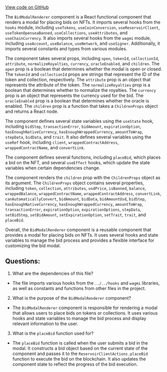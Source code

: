 [View code on GitHub](zoo-labs/zoo/blob/master/ui/src/modal/bid/BidModalRenderer.tsx)

The `BidModalRenderer` component is a React functional component that renders a modal for placing bids on NFTs. It imports several hooks from the `hooks` module, including `useTokens`, `useCoinConversion`, `useReservoirClient`, `useTokenOpenseaBanned`, `useCollections`, `useAttributes`, and `useChainCurrency`. It also imports several hooks from the `wagmi` module, including `useAccount`, `useBalance`, `useNetwork`, and `useSigner`. Additionally, it imports several constants and types from various modules.

The component takes several props, including `open`, `tokenId`, `collectionId`, `attribute`, `normalizeRoyalties`, `currency`, `oracleEnabled`, and `children`. The `open` prop is a boolean that determines whether the modal is open or closed. The `tokenId` and `collectionId` props are strings that represent the ID of the token and collection, respectively. The `attribute` prop is an object that represents the attribute of the token. The `normalizeRoyalties` prop is a boolean that determines whether to normalize the royalties. The `currency` prop is an object that represents the currency used for the bid. The `oracleEnabled` prop is a boolean that determines whether the oracle is enabled. The `children` prop is a function that takes a `ChildrenProps` object and returns a React node.

The component defines several state variables using the `useState` hook, including `bidStep`, `transactionError`, `bidAmount`, `expirationOption`, `hasEnoughNativeCurrency`, `hasEnoughWrappedCurrency`, `amountToWrap`, `stepData`, `bidData`, and `trait`. It also defines several variables using the `useRef` hook, including `client`, `wrappedContractAddress`, `wrappedContractName`, and `convertLink`.

The component defines several functions, including `placeBid`, which places a bid on the NFT, and several `useEffect` hooks, which update the state variables when certain dependencies change.

The component renders the `children` prop with the `ChildrenProps` object as its argument. The `ChildrenProps` object contains several properties, including `token`, `collection`, `attributes`, `usdPrice`, `isBanned`, `balance`, `wrappedBalance`, `wrappedContractName`, `wrappedContractAddress`, `convertLink`, `canAutomaticallyConvert`, `bidAmount`, `bidData`, `bidAmountUsd`, `bidStep`, `hasEnoughNativeCurrency`, `hasEnoughWrappedCurrency`, `amountToWrap`, `transactionError`, `expirationOption`, `expirationOptions`, `stepData`, `setBidStep`, `setBidAmount`, `setExpirationOption`, `setTrait`, `trait`, and `placeBid`.

Overall, the `BidModalRenderer` component is a reusable component that provides a modal for placing bids on NFTs. It uses several hooks and state variables to manage the bid process and provides a flexible interface for customizing the bid modal.
## Questions: 
 1. What are the dependencies of this file?
- The file imports various hooks from the `../../hooks` and `wagmi` libraries, as well as constants and functions from other files in the project.

2. What is the purpose of the `BidModalRenderer` component?
- The `BidModalRenderer` component is responsible for rendering a modal that allows users to place bids on tokens or collections. It uses various hooks and state variables to manage the bid process and display relevant information to the user.

3. What is the `placeBid` function used for?
- The `placeBid` function is called when the user submits a bid in the modal. It constructs a bid object based on the current state of the component and passes it to the `ReservoirClientActions.placeBid` function to execute the bid on the blockchain. It also updates the component state to reflect the progress of the bid execution.